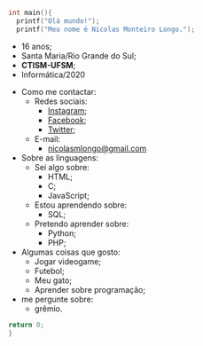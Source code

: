 ```c
int main(){
  printf("Olá mundo!");
  printf("Meu nome é Nicolas Monteiro Longo.");
```
* 16 anos;
* Santa Maria/Rio Grande do Sul;
* **CTISM-UFSM**;
* Informática/2020
- Como me contactar:
  - Redes sociais:
    - [Instagram](https://www.instagram.com/nilokao_/);
    - [Facebook](https://www.facebook.com/nicolas.monteiro.311);
    - [Twitter](https://twitter.com/nilokkkkao);
  - E-mail:
    - nicolasmlongo@gmail.com
- Sobre as linguagens:
  - Sei algo sobre:
    - HTML;
    - C;
    - JavaScript;
  - Estou aprendendo sobre:
    - SQL;
  - Pretendo aprender sobre:
    - Python;
    - PHP;
- Algumas coisas que gosto:
  - Jogar videogame;
  - Futebol;
  - Meu gato;
  - Aprender sobre programação;
- me pergunte sobre: 
  - grêmio.
```c
return 0;
}
```